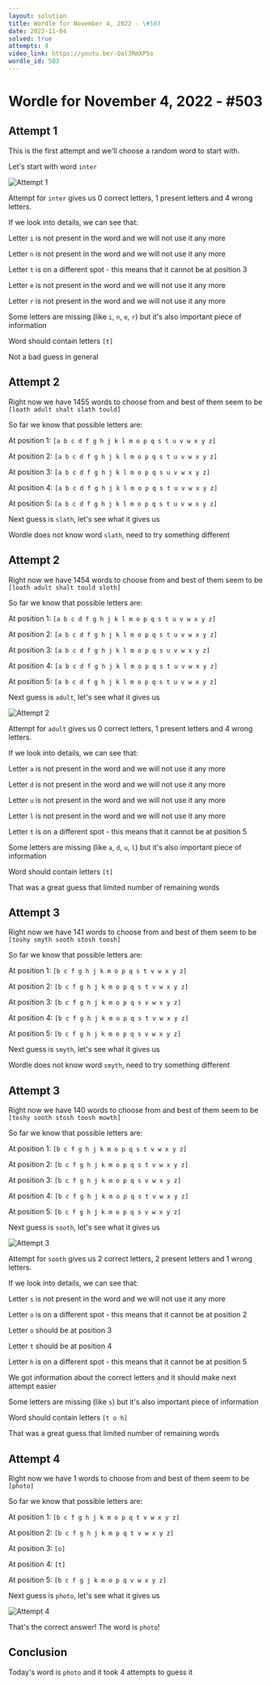 ```yaml
---
layout: solution
title: Wordle for November 4, 2022 - \#503
date: 2022-11-04
solved: true
attempts: 4
video_link: https://youtu.be/-Qal3RmXP5o
wordle_id: 503
---
```


# Wordle for November 4, 2022 - \#503

## Attempt 1

This is the first attempt and we'll choose a random word to start with.

Let's start with word `inter`

![Attempt 1](2022-11-04/attempt-1.png)

Attempt for `inter` gives us 0 correct letters, 1 present letters and 4 wrong letters.

If we look into details, we can see that:

Letter `i` is not present in the word and we will not use it any more

Letter `n` is not present in the word and we will not use it any more

Letter `t` is on a different spot - this means that it cannot be at position 3

Letter `e` is not present in the word and we will not use it any more

Letter `r` is not present in the word and we will not use it any more

Some letters are missing (like `i`, `n`, `e`, `r`) but it's also important piece of information

Word should contain letters `[t]`

Not a bad guess in general



## Attempt 2

Right now we have 1455 words to choose from and best of them seem to be `[loath adult shalt slath tould]`

So far we know that possible letters are:

At position 1: `[a b c d f g h j k l m o p q s t u v w x y z]`

At position 2: `[a b c d f g h j k l m o p q s t u v w x y z]`

At position 3: `[a b c d f g h j k l m o p q s u v w x y z]`

At position 4: `[a b c d f g h j k l m o p q s t u v w x y z]`

At position 5: `[a b c d f g h j k l m o p q s t u v w x y z]`

Next guess is `slath`, let's see what it gives us

Wordle does not know word `slath`, need to try something different

## Attempt 2

Right now we have 1454 words to choose from and best of them seem to be `[loath adult shalt tould sloth]`

So far we know that possible letters are:

At position 1: `[a b c d f g h j k l m o p q s t u v w x y z]`

At position 2: `[a b c d f g h j k l m o p q s t u v w x y z]`

At position 3: `[a b c d f g h j k l m o p q s u v w x y z]`

At position 4: `[a b c d f g h j k l m o p q s t u v w x y z]`

At position 5: `[a b c d f g h j k l m o p q s t u v w x y z]`

Next guess is `adult`, let's see what it gives us

![Attempt 2](2022-11-04/attempt-2.png)

Attempt for `adult` gives us 0 correct letters, 1 present letters and 4 wrong letters.

If we look into details, we can see that:

Letter `a` is not present in the word and we will not use it any more

Letter `d` is not present in the word and we will not use it any more

Letter `u` is not present in the word and we will not use it any more

Letter `l` is not present in the word and we will not use it any more

Letter `t` is on a different spot - this means that it cannot be at position 5

Some letters are missing (like `a`, `d`, `u`, `l`) but it's also important piece of information

Word should contain letters `[t]`

That was a great guess that limited number of remaining words



## Attempt 3

Right now we have 141 words to choose from and best of them seem to be `[toshy smyth sooth stosh toosh]`

So far we know that possible letters are:

At position 1: `[b c f g h j k m o p q s t v w x y z]`

At position 2: `[b c f g h j k m o p q s t v w x y z]`

At position 3: `[b c f g h j k m o p q s v w x y z]`

At position 4: `[b c f g h j k m o p q s t v w x y z]`

At position 5: `[b c f g h j k m o p q s v w x y z]`

Next guess is `smyth`, let's see what it gives us

Wordle does not know word `smyth`, need to try something different

## Attempt 3

Right now we have 140 words to choose from and best of them seem to be `[toshy sooth stosh toosh mowth]`

So far we know that possible letters are:

At position 1: `[b c f g h j k m o p q s t v w x y z]`

At position 2: `[b c f g h j k m o p q s t v w x y z]`

At position 3: `[b c f g h j k m o p q s v w x y z]`

At position 4: `[b c f g h j k m o p q s t v w x y z]`

At position 5: `[b c f g h j k m o p q s v w x y z]`

Next guess is `sooth`, let's see what it gives us

![Attempt 3](2022-11-04/attempt-3.png)

Attempt for `sooth` gives us 2 correct letters, 2 present letters and 1 wrong letters.

If we look into details, we can see that:

Letter `s` is not present in the word and we will not use it any more

Letter `o` is on a different spot - this means that it cannot be at position 2

Letter `o` should be at position 3

Letter `t` should be at position 4

Letter `h` is on a different spot - this means that it cannot be at position 5

We got information about the correct letters and it should make next attempt easier

Some letters are missing (like `s`) but it's also important piece of information

Word should contain letters `[t o h]`

That was a great guess that limited number of remaining words



## Attempt 4

Right now we have 1 words to choose from and best of them seem to be `[photo]`

So far we know that possible letters are:

At position 1: `[b c f g h j k m o p q t v w x y z]`

At position 2: `[b c f g h j k m p q t v w x y z]`

At position 3: `[o]`

At position 4: `[t]`

At position 5: `[b c f g j k m o p q v w x y z]`

Next guess is `photo`, let's see what it gives us

![Attempt 4](2022-11-04/attempt-4.png)

That's the correct answer! The word is `photo`!

## Conclusion

Today's word is `photo` and it took 4 attempts to guess it


